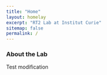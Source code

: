 ```yaml
---
title: "Home"
layout: homelay
excerpt: "RT2 Lab at Institut Curie"
sitemap: false
permalink: /
---
```


### About the Lab

Test modification
